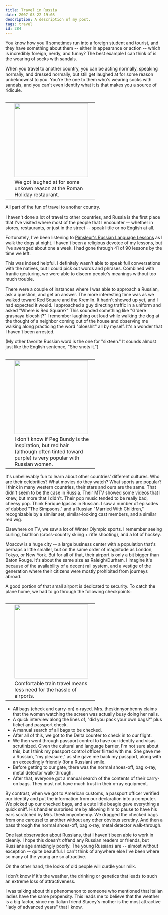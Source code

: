 ```yaml
---
title: Travel in Russia
date: 2007-03-22 19:08
description: A description of my post.
tags: travel
id: 284
---
```

You know how you'll sometimes run into a foreign student and tourist, and they have something about them -- either in appearance or action -- which is incredibly foreign, nerdy, and funny?  The best example I can think of is the wearing of socks with sandals.

When you travel to another country, you can be acting normally, speaking normally, and dressed normally, but still get laughed at for some reason unbeknownst to you.  You're the one to them who's wearing socks with sandals, and you can't even identify what it is that makes you a source of ridicule.

<table cellpadding="2" align="right"><tr><td width="5" rowspan="2"><spacer type="block" width="5" height="1"></td><td width="250" ><img src="http://theskinnyonbenny.com/img/gal/032%20-%20Russia%20Trip%201%20-%20Moscow/resIMG_20070315_1209.JPG" width="235"></td></tr><tr><td class="caption" width="250">We got laughed at for some unkown reason at the Roman Holiday restaurant.</td></tr></table>

All part of the fun of travel to another country.

I haven't done a lot of travel to other countries, and Russia is the first place that I've visited where most of the people that I encounter -- whether in stores, restaurants, or just in the street -- speak little or no English at all.

Fortunately, I've been listening to <a href="http://www.simonsays.com/content/book.cfm?tab=13&pid=412566" target="_blank">Pimsleur's Russian Language Lessons</a> as I walk the dogs at night.  I haven't been a religious devotee of my lessons, but I've averaged about one a week.  I had gone through 41 of 90 lessons by the time we left.

This was indeed helpful.  I definitely wasn't able to speak full conversations with the natives, but I could pick out words and phrases.  Combined with frantic gesturing, we were able to discern people's meanings without too much trouble.

There were a couple of instances where I was able to approach a Russian, ask a question, and get an answer.  The more interesting time was as we walked toward Red Square and the Kremlin.  It hadn't showed up yet, and I had expected it would.  I approached a guy directing traffic in a uniform and asked "Where is Red Square?"  This sounded something like "G'dere grasnaya bloeshit?"  I remember laughing out loud while walking the dog at the thought of a neighbor coming out of the house and observing me walking along practicing the word "bloeshit" all by myself.  It's a wonder that I haven't been arrested.

(My other favorite Russian word is the one for "sixteen."  It sounds almost just like the English sentence, "She snots it.")

<table cellpadding="2" align="right"><tr><td width="5" rowspan="2"><spacer type="block" width="5" height="1"></td><td width="250" ><img src="http://theskinnyonbenny.com/img/gal/032%20-%20Russia%20Trip%201%20-%20Moscow/resIMG_20070316_1215.JPG" height="235"></td></tr><tr><td class="caption" width="250">I don't know if Peg Bundy is the inspiration, but red hair (although often tinted toward purple) is very popular with Russian women.</td></tr></table>

It's unbelievably fun to learn about other countries' different cultures.  Who are their celebrities?  What movies do they watch?  What sports are popular?  I think in many western countries, their stars and ours are the same.  That didn't seem to be the case in Russia.  Their MTV showed some videos that I knew, but more that I didn't.  Their pop music tended to be really bad, cheesy pop.  Think Enrique Igasias in Russian.  I saw a number of episodes of dubbed "The Simpsons," and a Russian "Married With Children," recognizable by a similar set, similar-looking cast members, and a similar red wig.

Elsewhere on TV, we saw a lot of Winter Olympic sports.  I remember seeing curling, biathlon (cross-country skiing + rifle shooting), and a lot of hockey.  

Moscow is a huge city -- a large business center with a population that's perhaps a little smaller, but on the same order of magnitude as London, Tokyo, or New York.  But for all of that, their airport is only a bit bigger than Baton Rouge.  It's about the same size as Raleigh/Durham.  I imagine it's because of the availability of a decent rail system, and a vestige of the generation where their citizens were mostly prohibited from journeys abroad.

A good portion of that small airport is dedicated to security.  To catch the plane home, we had to go through the following checkpoints:

<table cellpadding="2" align="right"><tr><td width="5" rowspan="2"><spacer type="block" width="5" height="1"></td><td width="250" ><img src="http://theskinnyonbenny.com/img/gal/031%20-%20Russia%20Trip%201%20-%20Yaroslavl%20and%20Ivan/resIMG_20070315_1197.JPG" width="235"></td></tr><tr><td class="caption" width="250">Comfortable train travel means less need for the hassle of airports.</td></tr></table>

<ul><li>All bags (check and carry-on) x-rayed.  Mrs. theskinnyonbenny claims that the woman watching the screen was actually busy doing her nails.</li>

<li>A quick interview along the lines of, "did you pack your own bags?" plus ticket and passport check.</li>

<li>A manual search of all bags to be checked.</li>

<li>After all of this, we got to the Delta counter to check in to our flight.</li>

<li>We then went through passport control to have our identity and visas scrutinized.  Given the cultural and language barrier, I'm not sure about this, but I think my passport control officer flirted with me.  She gave me a Russian, "my pleasure," as she gave me back my passport, along with an exceedingly friendly (for a Russian) smile.</li>

<li>Before getting to our gate, there was the normal shoes-off, bag x-ray, metal detector walk-through.</li>

<li>After that, everyone got a manual search of the contents of their carry-on bags.  They must not have much trust in their x-ray equipment.</li></ul>

By contrast, when we got to American customs, a passport officer verified our identity and put the information from our declaration into a computer.  We picked up our checked bags, and a cute little beagle gave everything a quick sniff.  His handler surprised me by allowing him to pause to have his ears scratched by Mrs. theskinnyonbenny.  We dragged the checked bags from one carousel to another without any other obvious scrutiny.  And then a pass through the normal shoes-off, bag x-ray, metal detector walk-through.

One last observation about Russians, that I haven't been able to work in cleanly.  I hope this doesn't offend any Russian readers or friends, but Russians age amazingly poorly.  The young Russians are -- almost without exception -- quite beautiful.  I can't think of anywhere else I've been where so many of the young are so attractive.

On the other hand, the looks of old people will curdle your milk.

I don't know if it's the weather, the drinking or genetics that leads to such an extreme loss of attractiveness.

I was talking about this phenomenon to someone who mentioned that Italian ladies have the same propensity.  This leads me to believe that the weather is a big factor, since my Italian friend Stacey's mother is the most attractive "lady of advanced years" that I know.